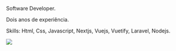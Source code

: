 <p align="left">
 Software Developer.

 Dois anos de experiência.

 Skills: Html, Css, Javascript, Nextjs, Vuejs, Vuetify, Laravel, Nodejs.
</p>

<p align="left">
  <a href="https://www.linkedin.com/in/carlos-eduardo-alves-viana" alt="Linkedin">
  <img src="https://img.shields.io/badge/-Linkedin-0e76a8?style=flat-square&logo=Linkedin&logoColor=white&link=https://www.linkedin.com/in/carlos-eduardo-alves-viana/" />
  </a>
</p>
